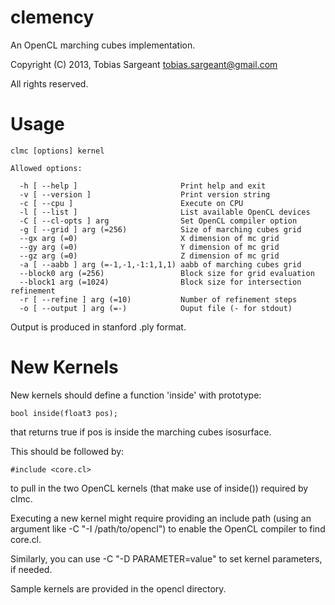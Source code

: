 clemency
========

An OpenCL marching cubes implementation.

Copyright (C) 2013, Tobias Sargeant <tobias.sargeant@gmail.com>

All rights reserved.

Usage
=====

	clmc [options] kernel
	
	Allowed options:
	
	  -h [ --help ]                       Print help and exit
	  -v [ --version ]                    Print version string
	  -c [ --cpu ]                        Execute on CPU
	  -l [ --list ]                       List available OpenCL devices
	  -C [ --cl-opts ] arg                Set OpenCL compiler option
	  -g [ --grid ] arg (=256)            Size of marching cubes grid
	  --gx arg (=0)                       X dimension of mc grid
	  --gy arg (=0)                       Y dimension of mc grid
	  --gz arg (=0)                       Z dimension of mc grid
	  -a [ --aabb ] arg (=-1,-1,-1:1,1,1) aabb of marching cubes grid
	  --block0 arg (=256)                 Block size for grid evaluation
	  --block1 arg (=1024)                Block size for intersection refinement
	  -r [ --refine ] arg (=10)           Number of refinement steps
	  -o [ --output ] arg (=-)            Ouput file (- for stdout)


Output is produced in stanford .ply format.

New Kernels
===========

New kernels should define a function 'inside' with prototype:

	bool inside(float3 pos);

that returns true if pos is inside the marching cubes isosurface.

This should be followed by:

	#include <core.cl>

to pull in the two OpenCL kernels (that make use of inside()) required by clmc.

Executing a new kernel might require providing an include path
(using an argument like -C "-I /path/to/opencl") to enable the
OpenCL compiler to find core.cl.

Similarly, you can use -C "-D PARAMETER=value" to set kernel parameters,
if needed.

Sample kernels are provided in the opencl directory.
